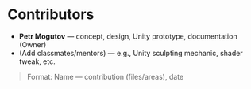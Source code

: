 # Contributors

- **Petr Mogutov** — concept, design, Unity prototype, documentation (Owner)
- (Add classmates/mentors) — e.g., Unity sculpting mechanic, shader tweak, etc.

> Format: Name — contribution (files/areas), date

